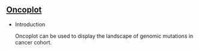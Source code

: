 ## [Oncoplot](/advance/oncoplot)

- Introduction

  Oncoplot can be used to display the landscape of genomic mutations in cancer cohort.